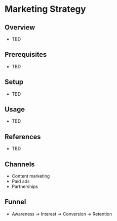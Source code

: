 # Marketing Strategy

## Overview
- TBD

## Prerequisites
- TBD

## Setup
- TBD

## Usage
- TBD

## References
- TBD


## Channels
- Content marketing
- Paid ads
- Partnerships

## Funnel
- Awareness → Interest → Conversion → Retention
